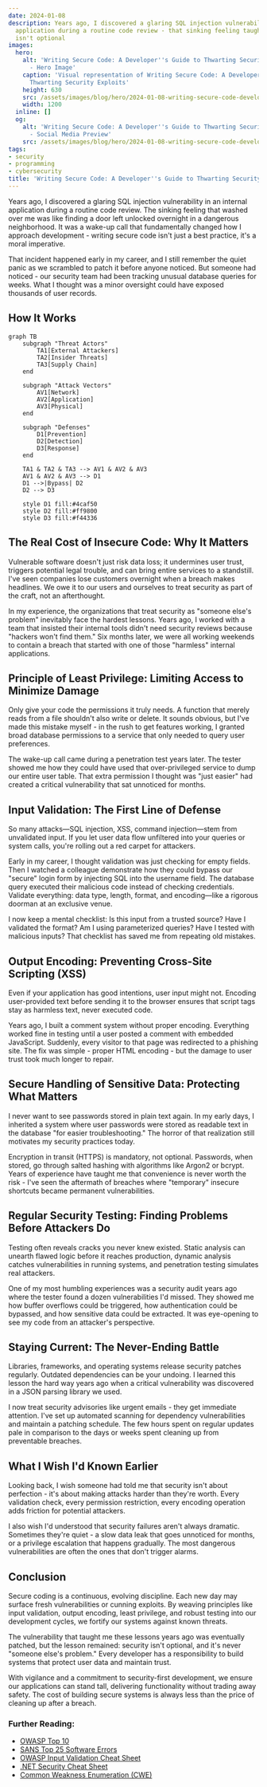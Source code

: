 ```yaml
---
date: 2024-01-08
description: Years ago, I discovered a glaring SQL injection vulnerability in an internal
  application during a routine code review - that sinking feeling taught me that security
  isn't optional
images:
  hero:
    alt: 'Writing Secure Code: A Developer''s Guide to Thwarting Security Exploits
      - Hero Image'
    caption: 'Visual representation of Writing Secure Code: A Developer''s Guide to
      Thwarting Security Exploits'
    height: 630
    src: /assets/images/blog/hero/2024-01-08-writing-secure-code-developers-guide-hero.jpg
    width: 1200
  inline: []
  og:
    alt: 'Writing Secure Code: A Developer''s Guide to Thwarting Security Exploits
      - Social Media Preview'
    src: /assets/images/blog/hero/2024-01-08-writing-secure-code-developers-guide-og.jpg
tags:
- security
- programming
- cybersecurity
title: 'Writing Secure Code: A Developer''s Guide to Thwarting Security Exploits'
---
```


Years ago, I discovered a glaring SQL injection vulnerability in an internal application during a routine code review. The sinking feeling that washed over me was like finding a door left unlocked overnight in a dangerous neighborhood. It was a wake-up call that fundamentally changed how I approach development - writing secure code isn't just a best practice, it's a moral imperative.

That incident happened early in my career, and I still remember the quiet panic as we scrambled to patch it before anyone noticed. But someone had noticed - our security team had been tracking unusual database queries for weeks. What I thought was a minor oversight could have exposed thousands of user records.

## How It Works

```mermaid
graph TB
    subgraph "Threat Actors"
        TA1[External Attackers]
        TA2[Insider Threats]
        TA3[Supply Chain]
    end
    
    subgraph "Attack Vectors"
        AV1[Network]
        AV2[Application]
        AV3[Physical]
    end
    
    subgraph "Defenses"
        D1[Prevention]
        D2[Detection]
        D3[Response]
    end
    
    TA1 & TA2 & TA3 --> AV1 & AV2 & AV3
    AV1 & AV2 & AV3 --> D1
    D1 -->|Bypass| D2
    D2 --> D3
    
    style D1 fill:#4caf50
    style D2 fill:#ff9800
    style D3 fill:#f44336
```

## The Real Cost of Insecure Code: Why It Matters

Vulnerable software doesn't just risk data loss; it undermines user trust, triggers potential legal trouble, and can bring entire services to a standstill. I've seen companies lose customers overnight when a breach makes headlines. We owe it to our users and ourselves to treat security as part of the craft, not an afterthought.

In my experience, the organizations that treat security as "someone else's problem" inevitably face the hardest lessons. Years ago, I worked with a team that insisted their internal tools didn't need security reviews because "hackers won't find them." Six months later, we were all working weekends to contain a breach that started with one of those "harmless" internal applications.

## Principle of Least Privilege: Limiting Access to Minimize Damage

Only give your code the permissions it truly needs. A function that merely reads from a file shouldn't also write or delete. It sounds obvious, but I've made this mistake myself - in the rush to get features working, I granted broad database permissions to a service that only needed to query user preferences.

The wake-up call came during a penetration test years later. The tester showed me how they could have used that over-privileged service to dump our entire user table. That extra permission I thought was "just easier" had created a critical vulnerability that sat unnoticed for months.

## Input Validation: The First Line of Defense

So many attacks—SQL injection, XSS, command injection—stem from unvalidated input. If you let user data flow unfiltered into your queries or system calls, you're rolling out a red carpet for attackers.

Early in my career, I thought validation was just checking for empty fields. Then I watched a colleague demonstrate how they could bypass our "secure" login form by injecting SQL into the username field. The database query executed their malicious code instead of checking credentials. Validate everything: data type, length, format, and encoding—like a rigorous doorman at an exclusive venue.

I now keep a mental checklist: Is this input from a trusted source? Have I validated the format? Am I using parameterized queries? Have I tested with malicious inputs? That checklist has saved me from repeating old mistakes.

## Output Encoding: Preventing Cross-Site Scripting (XSS)

Even if your application has good intentions, user input might not. Encoding user-provided text before sending it to the browser ensures that script tags stay as harmless text, never executed code.

Years ago, I built a comment system without proper encoding. Everything worked fine in testing until a user posted a comment with embedded JavaScript. Suddenly, every visitor to that page was redirected to a phishing site. The fix was simple - proper HTML encoding - but the damage to user trust took much longer to repair.

## Secure Handling of Sensitive Data: Protecting What Matters

I never want to see passwords stored in plain text again. In my early days, I inherited a system where user passwords were stored as readable text in the database "for easier troubleshooting." The horror of that realization still motivates my security practices today.

Encryption in transit (HTTPS) is mandatory, not optional. Passwords, when stored, go through salted hashing with algorithms like Argon2 or bcrypt. Years of experience have taught me that convenience is never worth the risk - I've seen the aftermath of breaches where "temporary" insecure shortcuts became permanent vulnerabilities.

## Regular Security Testing: Finding Problems Before Attackers Do

Testing often reveals cracks you never knew existed. Static analysis can unearth flawed logic before it reaches production, dynamic analysis catches vulnerabilities in running systems, and penetration testing simulates real attackers.

One of my most humbling experiences was a security audit years ago where the tester found a dozen vulnerabilities I'd missed. They showed me how buffer overflows could be triggered, how authentication could be bypassed, and how sensitive data could be extracted. It was eye-opening to see my code from an attacker's perspective.

## Staying Current: The Never-Ending Battle

Libraries, frameworks, and operating systems release security patches regularly. Outdated dependencies can be your undoing. I learned this lesson the hard way years ago when a critical vulnerability was discovered in a JSON parsing library we used.

I now treat security advisories like urgent emails - they get immediate attention. I've set up automated scanning for dependency vulnerabilities and maintain a patching schedule. The few hours spent on regular updates pale in comparison to the days or weeks spent cleaning up from preventable breaches.

## What I Wish I'd Known Earlier

Looking back, I wish someone had told me that security isn't about perfection - it's about making attacks harder than they're worth. Every validation check, every permission restriction, every encoding operation adds friction for potential attackers.

I also wish I'd understood that security failures aren't always dramatic. Sometimes they're quiet - a slow data leak that goes unnoticed for months, or a privilege escalation that happens gradually. The most dangerous vulnerabilities are often the ones that don't trigger alarms.

## Conclusion

Secure coding is a continuous, evolving discipline. Each new day may surface fresh vulnerabilities or cunning exploits. By weaving principles like input validation, output encoding, least privilege, and robust testing into our development cycles, we fortify our systems against known threats.

The vulnerability that taught me these lessons years ago was eventually patched, but the lesson remained: security isn't optional, and it's never "someone else's problem." Every developer has a responsibility to build systems that protect user data and maintain trust.

With vigilance and a commitment to security-first development, we ensure our applications can stand tall, delivering functionality without trading away safety. The cost of building secure systems is always less than the price of cleaning up after a breach.

### Further Reading:

- [OWASP Top 10](https://owasp.org/www-project-top-ten/)
- [SANS Top 25 Software Errors](https://www.sans.org/top25-software-errors/)
- [OWASP Input Validation Cheat Sheet](https://cheatsheetseries.owasp.org/cheatsheets/Input_Validation_Cheat_Sheet.html)
- [.NET Security Cheat Sheet](https://cheatsheetseries.owasp.org/cheatsheets/DotNet_Security_Cheat_Sheet.html)
- [Common Weakness Enumeration (CWE)](https://cwe.mitre.org/)